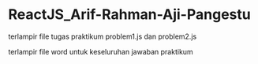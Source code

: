 # ReactJS_Arif-Rahman-Aji-Pangestu

terlampir file tugas praktikum problem1.js dan problem2.js

terlampir file word untuk keseluruhan jawaban praktikum